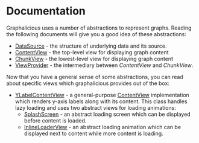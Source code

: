 # Documentation

Graphalicious uses a number of abstractions to represent graphs. Reading the following documents will give you a good idea of these abstractions:

 * [DataSource](DATA_SOURCE.md) - the structure of underlying data and its source.
 * [ContentView](ConentView/CONTENT_VIEW.md) - the top-level view for displaying graph content
 * [ChunkView](ViewProvider/CHUNK_VIEW.md) - the lowest-level view for displaying graph content
 * [ViewProvider](ViewProvider/VIEW_PROVIDER.md) - the intermediary between *ContentView* and *ChunkView*.

Now that you have a general sense of some abstractions, you can read about specific views which graphalicious provides out of the box:

 * [YLabelContentView](ContentView/YLabelContentView.md) - a general-purpose [ContentView](ContentView/CONTENT_VIEW.md) implementation which renders y-axis labels along with its content. This class handles lazy loading and uses two abstract views for loading animations:
   * [SplashScreen](ContentView/SPLASH_SCREEN.md) - an abstract loading screen which can be displayed before content is loaded.
   * [InlineLoaderView](ContentView/INLINE_LOADER_VIEW.md) - an abstract loading animation which can be displayed next to content while more content is loading.

